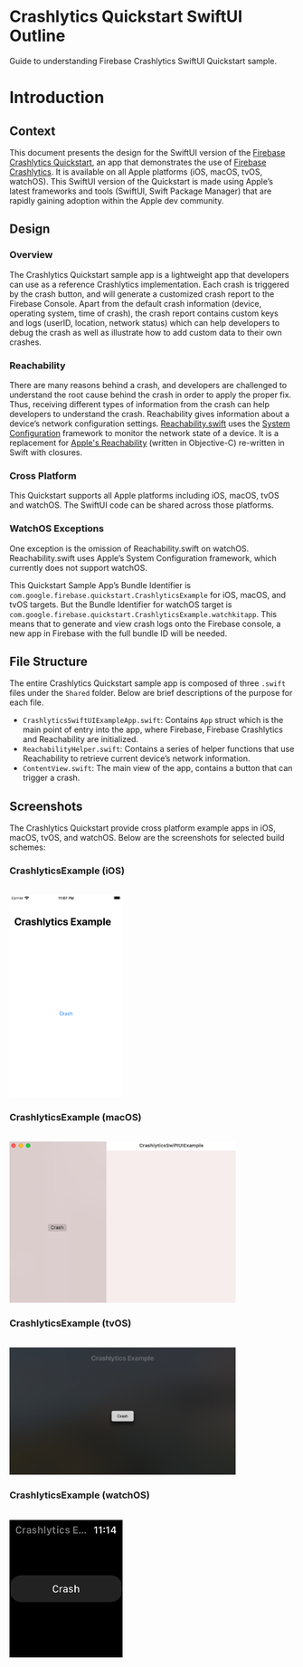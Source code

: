Crashlytics Quickstart SwiftUI Outline
=================================
Guide to understanding Firebase Crashlytics SwiftUI Quickstart sample.

# Introduction

## Context
This document presents the design for the SwiftUI version of the [Firebase Crashlytics
Quickstart](https://github.com/firebase/quickstart-ios/tree/main/crashlytics), an app that
demonstrates the use of [Firebase Crashlytics](https://firebase.google.com/docs/crashlytics). It is
available on all Apple platforms (iOS, macOS, tvOS, watchOS). This SwiftUI version of the Quickstart
is made using Apple’s latest frameworks and tools (SwiftUI, Swift Package Manager) that are rapidly
gaining adoption within the Apple dev community. 

## Design

### Overview
The Crashlytics Quickstart sample app is a lightweight app that developers can use as a
reference Crashlytics implementation. Each crash is triggered by the crash button, and will generate
a customized crash report to the Firebase Console. Apart from the default crash information (device,
operating system, time of crash), the crash report contains custom keys and logs (userID, location,
network status) which can help developers to debug the crash as well as illustrate how to add custom
data to their own crashes. 

### Reachability
There are many reasons behind a crash, and developers are challenged to understand the root cause
behind the crash in order to apply the proper fix. Thus, receiving different types of information
from the crash can help developers to understand the crash. Reachability gives information about a
device’s network configuration settings.
[Reachability.swift](https://github.com/ashleymills/Reachability.swift) uses the [System
Configuration](https://developer.apple.com/documentation/systemconfiguration) framework to monitor
the network state of a device. It is a replacement for [Apple's
Reachability](https://developer.apple.com/library/archive/samplecode/Reachability/Introduction/Intro.html#//apple_ref/doc/uid/DTS40007324)
(written in Objective-C) re-written in Swift with closures. 

### Cross Platform
This Quickstart supports all Apple platforms including iOS, macOS, tvOS and watchOS. The SwiftUI
code can be shared across those platforms.

### WatchOS Exceptions
One exception is the omission of Reachability.swift on watchOS. Reachability.swift uses Apple’s
System Configuration framework, which currently does not support watchOS. 

This Quickstart Sample App’s Bundle Identifier is `com.google.firebase.quickstart.CrashlyticsExample` for iOS,
macOS, and tvOS targets. But the Bundle Identifier for watchOS target is
`com.google.firebase.quickstart.CrashlyticsExample.watchkitapp`. This means that to generate and view crash logs
onto the Firebase console, a new app in Firebase with the full bundle ID will be needed. 

## File Structure
The entire Crashlytics Quickstart sample app is composed of three `.swift` files under the `Shared`
folder. Below are brief descriptions of the purpose for each file. 

- `CrashlyticsSwiftUIExampleApp.swift`: Contains `App` struct which is the main point of entry into
  the app, where Firebase, Firebase Crashlytics and Reachability are initialized.  
- `ReachabilityHelper.swift`: Contains a series of helper functions that use Reachability to
  retrieve current device’s network information. 
- `ContentView.swift`: The main view of the app, contains a button that can trigger a crash. 

## Screenshots

The Crashlytics Quickstart provide cross platform example apps in iOS, macOS, tvOS, and watchOS.
Below are the screenshots for selected build schemes:

### CrashlyticsExample (iOS)
<br><img src="./Design/Screenshots/crashlytics_ios.png" alt="iOS Screenshot" width=200>

### CrashlyticsExample (macOS)
<br><img src="./Design/Screenshots/crashlytics_macos.png" alt="macOS Screenshot" width=400>

### CrashlyticsExample (tvOS)
<br><img src="./Design/Screenshots/crashlytics_tvos.png" alt="tvOS Screenshot" width=400>

### CrashlyticsExample (watchOS)
<br><img src="./Design/Screenshots/crashlytics_watchos.png" alt="watchOS Screenshot" width=200>